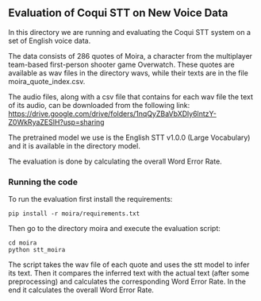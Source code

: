 ## Evaluation of Coqui STT on New Voice Data

In this directory we are running and evaluating the Coqui STT system on a set of English voice data. 

The data consists of 286 quotes of Moira, a character from the multiplayer team-based first-person shooter game Overwatch. These quotes are available as wav files in the directory wavs, while their texts are in the file moira_quote_index.csv.

The audio files, along with a csv file that contains for each wav file the text of its audio, can be downloaded from the following link: https://drive.google.com/drive/folders/1nqQyZBaVbXDly6lntzY-Z0WkRyaZESlH?usp=sharing

The pretrained model we use is the English STT v1.0.0 (Large Vocabulary) and it is available in the directory model.

The evaluation is done by calculating the overall Word Error Rate.

### Running the code

To run the evaluation first install the requirements:

```shell
pip install -r moira/requirements.txt
```
Then go to the directory moira and execute the evaluation script:

```shell
cd moira
python stt_moira
```
The script takes the wav file of each quote and uses the stt model to infer its text. Then it compares the inferred text with the actual text (after some preprocessing) and calculates the corresponding Word  Error Rate. In the end it calculates the overall Word Error Rate.
